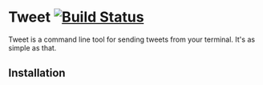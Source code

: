 # Tweet [![Build Status](https://travis-ci.org/danbondd/tweet.svg?branch=master)](https://travis-ci.org/danbondd/tweet)

Tweet is a command line tool for sending tweets from your terminal. It's as simple as that.

## Installation
